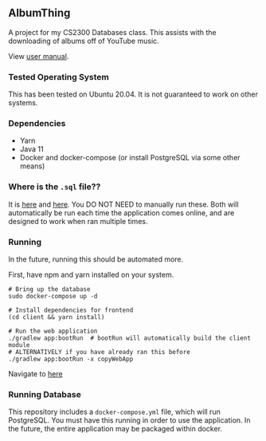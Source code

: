 ## AlbumThing
A project for my CS2300 Databases class. This assists with the downloading of albums
off of YouTube music.

View [user manual](./user_manual.md).

### Tested Operating System
This has been tested on Ubuntu 20.04. It is not guaranteed to work on other systems.

### Dependencies
* Yarn
* Java 11
* Docker and docker-compose (or install PostgreSQL via some other means)

### Where is the `.sql` file??
It is [here](app/src/main/resources/schema.sql) and [here](app/src/main/resources/data.sql).
You DO NOT NEED to manually run these. Both will automatically be run each time the
application comes online, and are designed to work when ran multiple times.

### Running
In the future, running this should be automated more.

First, have npm and yarn installed on your system.
```shell
# Bring up the database
sudo docker-compose up -d

# Install dependencies for frontend
(cd client && yarn install)

# Run the web application
./gradlew app:bootRun  # bootRun will automatically build the client module
# ALTERNATIVELY if you have already ran this before
./gradlew app:bootRun -x copyWebApp
```
Navigate to [here](http://localhost:8080)

### Running Database
This repository includes a `docker-compose.yml` file, which will run PostgreSQL.
You must have this running in order to use the application. In the future, the entire
application may be packaged within docker.


